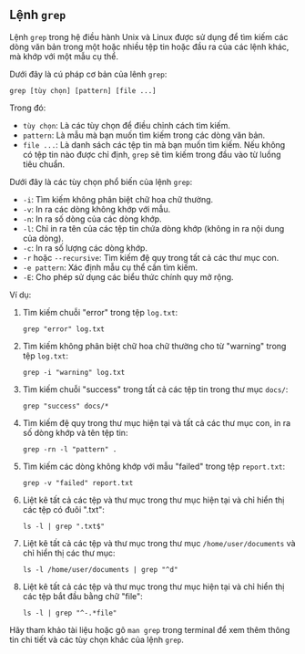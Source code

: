 ## Lệnh `grep`

Lệnh `grep` trong hệ điều hành Unix và Linux được sử dụng để tìm kiếm các dòng văn bản trong một hoặc nhiều tệp tin hoặc đầu ra của các lệnh khác, mà khớp với một mẫu cụ thể.

Dưới đây là cú pháp cơ bản của lênh `grep`:

```
grep [tùy chọn] [pattern] [file ...]
```

Trong đó:
- `tùy chọn`: Là các tùy chọn để điều chỉnh cách tìm kiếm.
- `pattern`: Là mẫu mà bạn muốn tìm kiếm trong các dòng văn bản.
- `file ...`: Là danh sách các tệp tin mà bạn muốn tìm kiếm. Nếu không có tệp tin nào được chỉ định, `grep` sẽ tìm kiếm trong đầu vào từ luồng tiêu chuẩn.

Dưới đây là các tùy chọn phổ biến của lệnh `grep`:

- `-i`: Tìm kiếm không phân biệt chữ hoa chữ thường.
- `-v`: In ra các dòng không khớp với mẫu.
- `-n`: In ra số dòng của các dòng khớp.
- `-l`: Chỉ in ra tên của các tệp tin chứa dòng khớp (không in ra nội dung của dòng).
- `-c`: In ra số lượng các dòng khớp.
- `-r` hoặc `--recursive`: Tìm kiếm đệ quy trong tất cả các thư mục con.
- `-e pattern`: Xác định mẫu cụ thể cần tìm kiếm.
- `-E`: Cho phép sử dụng các biểu thức chính quy mở rộng.

Ví dụ: 

1. Tìm kiếm chuỗi "error" trong tệp `log.txt`:
   ```
   grep "error" log.txt
   ```

2. Tìm kiếm không phân biệt chữ hoa chữ thường cho từ "warning" trong tệp `log.txt`:
   ```
   grep -i "warning" log.txt
   ```

3. Tìm kiếm chuỗi "success" trong tất cả các tệp tin trong thư mục `docs/`:
   ```
   grep "success" docs/*
   ```

4. Tìm kiếm đệ quy trong thư mục hiện tại và tất cả các thư mục con, in ra số dòng khớp và tên tệp tin:
   ```
   grep -rn -l "pattern" .
   ```

5. Tìm kiếm các dòng không khớp với mẫu "failed" trong tệp `report.txt`:
   ```
   grep -v "failed" report.txt
   ```

6. Liệt kê tất cả các tệp và thư mục trong thư mục hiện tại và chỉ hiển thị các tệp có đuôi ".txt":
   ```
   ls -l | grep ".txt$"
   ```

7. Liệt kê tất cả các tệp và thư mục trong thư mục `/home/user/documents` và chỉ hiển thị các thư mục:
   ```
   ls -l /home/user/documents | grep "^d"
   ```

8. Liệt kê tất cả các tệp và thư mục trong thư mục hiện tại và chỉ hiển thị các tệp bắt đầu bằng chữ "file":
   ```
   ls -l | grep "^-.*file"
   ```

Hãy tham khảo tài liệu hoặc gõ `man grep` trong terminal để xem thêm thông tin chi tiết và các tùy chọn khác của lệnh `grep`.